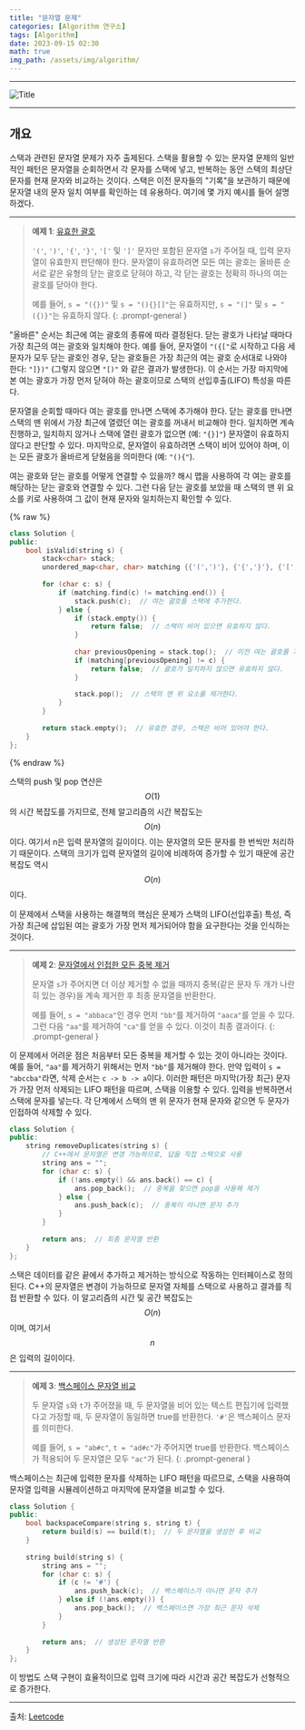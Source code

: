 ```yaml
---
title: "문자열 문제"
categories: [Algorithm 연구소]
tags: [Algorithm]
date: 2023-09-15 02:30
math: true
img_path: /assets/img/algorithm/
---
```


---

![Title](algorithm_title.png)

---

## **개요**

스택과 관련된 문자열 문제가 자주 출제된다. 스택을 활용할 수 있는 문자열 문제의 일반적인 패턴은 문자열을 순회하면서 각 문자를 스택에 넣고, 반복하는 동안 스택의 최상단 문자를 현재 문자와 비교하는 것이다. 스택은 이전 문자들의 "기록"을 보관하기 때문에 문자열 내의 문자 일치 여부를 확인하는 데 유용하다. 여기에 몇 가지 예시를 들어 설명하겠다.

---

> **예제 1**: [유효한 괄호](https://leetcode.com/problems/valid-parentheses/)
>
> `'('`, `')'`, `'{'`, `'}'`, `'['` 및 `']'` 문자만 포함된 문자열 `s`가 주어질 때, 입력 문자열이 유효한지 판단해야 한다. 문자열이 유효하려면 모든 여는 괄호는 올바른 순서로 같은 유형의 닫는 괄호로 닫혀야 하고, 각 닫는 괄호는 정확히 하나의 여는 괄호를 닫아야 한다.
>
> 예를 들어, `s = "({})"` 및 `s = "(){}[]"`는 유효하지만, `s = "(]"` 및 `s = "({)}"`는 유효하지 않다.
{: .prompt-general }

"올바른" 순서는 최근에 여는 괄호의 종류에 따라 결정된다. 닫는 괄호가 나타날 때마다 가장 최근의 여는 괄호와 일치해야 한다. 예를 들어, 문자열이 `"({["`로 시작하고 다음 세 문자가 모두 닫는 괄호인 경우, 닫는 괄호들은 가장 최근의 여는 괄호 순서대로 나와야 한다: `"]})"` (그렇지 않으면 `"[)"` 와 같은 결과가 발생한다). 이 순서는 가장 마지막에 본 여는 괄호가 가장 먼저 닫혀야 하는 괄호이므로 스택의 선입후출(LIFO) 특성을 따른다.

문자열을 순회할 때마다 여는 괄호를 만나면 스택에 추가해야 한다. 닫는 괄호를 만나면 스택의 맨 위에서 가장 최근에 열렸던 여는 괄호를 꺼내서 비교해야 한다. 일치하면 계속 진행하고, 일치하지 않거나 스택에 열린 괄호가 없으면 (예: `"{}]"`) 문자열이 유효하지 않다고 판단할 수 있다. 마지막으로, 문자열이 유효하려면 스택이 비어 있어야 하며, 이는 모든 괄호가 올바르게 닫혔음을 의미한다 (예: `"(){"`).

여는 괄호와 닫는 괄호를 어떻게 연결할 수 있을까? 해시 맵을 사용하여 각 여는 괄호를 해당하는 닫는 괄호와 연결할 수 있다. 그런 다음 닫는 괄호를 보았을 때 스택의 맨 위 요소를 키로 사용하여 그 값이 현재 문자와 일치하는지 확인할 수 있다.

{% raw %}

```cpp
class Solution {
public:
    bool isValid(string s) {
        stack<char> stack;
        unordered_map<char, char> matching {{'(',')'}, {'{','}'}, {'[',']'}};
        
        for (char c: s) {
            if (matching.find(c) != matching.end()) {
                stack.push(c);  // 여는 괄호를 스택에 추가한다.
            } else {
                if (stack.empty()) {
                    return false;  // 스택이 비어 있으면 유효하지 않다.
                }
                
                char previousOpening = stack.top();  // 이전 여는 괄호를 가져온다.
                if (matching[previousOpening] != c) {
                    return false;  // 괄호가 일치하지 않으면 유효하지 않다.
                }
                
                stack.pop();  // 스택의 맨 위 요소를 제거한다.
            }
        }
        
        return stack.empty();  // 유효한 경우, 스택은 비어 있어야 한다.
    }
};
```

{% endraw %}

스택의 push 및 pop 연산은 $$O(1)$$의 시간 복잡도를 가지므로, 전체 알고리즘의 시간 복잡도는 $$O(n)$$이다. 여기서 n은 입력 문자열의 길이이다. 이는 문자열의 모든 문자를 한 번씩만 처리하기 때문이다. 스택의 크기가 입력 문자열의 길이에 비례하여 증가할 수 있기 때문에 공간 복잡도 역시 $$O(n)$$이다.

이 문제에서 스택을 사용하는 해결책의 핵심은 문제가 스택의 LIFO(선입후출) 특성, 즉 가장 최근에 삽입된 여는 괄호가 가장 먼저 제거되어야 함을 요구한다는 것을 인식하는 것이다.

---

> **예제 2**: [문자열에서 인접한 모든 중복 제거](https://leetcode.com/problems/remove-all-adjacent-duplicates-in-string/)
>
> 문자열 `s`가 주어지면 더 이상 제거할 수 없을 때까지 중복(같은 문자 두 개가 나란히 있는 경우)을 계속 제거한 후 최종 문자열을 반환한다.
>
> 예를 들어, `s = "abbaca"`인 경우 먼저 `"bb"`를 제거하여 `"aaca"`를 얻을 수 있다. 그런 다음 `"aa"`를 제거하여 `"ca"`를 얻을 수 있다. 이것이 최종 결과이다.
{: .prompt-general }

이 문제에서 어려운 점은 처음부터 모든 중복을 제거할 수 있는 것이 아니라는 것이다. 예를 들어, `"aa"`를 제거하기 위해서는 먼저 `"bb"`를 제거해야 한다. 만약 입력이 `s = "abccba"`라면, 삭제 순서는 `c -> b -> a`이다. 이러한 패턴은 마지막(가장 최근) 문자가 가장 먼저 삭제되는 LIFO 패턴을 따르며, 스택을 이용할 수 있다. 입력을 반복하면서 스택에 문자를 넣는다. 각 단계에서 스택의 맨 위 문자가 현재 문자와 같으면 두 문자가 인접하여 삭제할 수 있다.

```cpp
class Solution {
public:
    string removeDuplicates(string s) {
        // C++에서 문자열은 변경 가능하므로, 답을 직접 스택으로 사용
        string ans = "";
        for (char c: s) {
            if (!ans.empty() && ans.back() == c) {
                ans.pop_back();  // 중복을 찾으면 pop을 사용해 제거
            } else {
                ans.push_back(c);  // 중복이 아니면 문자 추가
            }
        }
        
        return ans;  // 최종 문자열 반환
    }
};
```

스택은 데이터를 같은 끝에서 추가하고 제거하는 방식으로 작동하는 인터페이스로 정의된다. C++의 문자열은 변경이 가능하므로 문자열 자체를 스택으로 사용하고 결과를 직접 반환할 수 있다. 이 알고리즘의 시간 및 공간 복잡도는 $$O(n)$$이며, 여기서 $$n$$은 입력의 길이이다.

---

> **예제 3**: [백스페이스 문자열 비교](https://leetcode.com/problems/backspace-string-compare/)
>
> 두 문자열 `s`와 `t`가 주어졌을 때, 두 문자열을 비어 있는 텍스트 편집기에 입력했다고 가정할 때, 두 문자열이 동일하면 true를 반환한다. `'#'`은 백스페이스 문자를 의미한다.
>
> 예를 들어, `s = "ab#c"`, `t = "ad#c"`가 주어지면 true를 반환한다. 백스페이스가 적용되어 두 문자열은 모두 `"ac"`가 된다.
{: .prompt-general }

백스페이스는 최근에 입력한 문자를 삭제하는 LIFO 패턴을 따르므로, 스택을 사용하여 문자열 입력을 시뮬레이션하고 마지막에 문자열을 비교할 수 있다.

```cpp
class Solution {
public:
    bool backspaceCompare(string s, string t) {
        return build(s) == build(t);  // 두 문자열을 생성한 후 비교
    }
    
    string build(string s) {
        string ans = "";
        for (char c: s) {
            if (c != '#') {
                ans.push_back(c);  // 백스페이스가 아니면 문자 추가
            } else if (!ans.empty()) {
                ans.pop_back();  // 백스페이스면 가장 최근 문자 삭제
            }
        }
        
        return ans;  // 생성된 문자열 반환
    }
};
```

이 방법도 스택 구현이 효율적이므로 입력 크기에 따라 시간과 공간 복잡도가 선형적으로 증가한다.

---

출처: [Leetcode](https://leetcode.com/explore/interview/card/leetcodes-interview-crash-course-data-structures-and-algorithms/706/stacks-and-queues/4646/)
